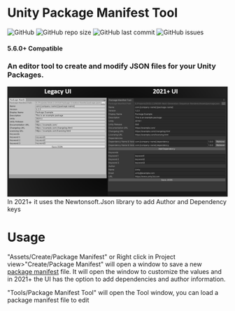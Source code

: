 # Unity Package Manifest Tool
![GitHub](https://img.shields.io/github/license/ParkingLotGames/Unity-Lossless-Renderer?style=plastic) ![GitHub repo size](https://img.shields.io/github/repo-size/ParkingLotGames/Unity-Lossless-Renderer?style=plastic) ![GitHub last commit](https://img.shields.io/github/last-commit/ParkingLotGames/Unity-Lossless-Renderer?style=plastic) ![GitHub issues](https://img.shields.io/github/issues-raw/ParkingLotGames/Unity-Lossless-Renderer?style=plastic)
#### 5.6.0+ Compatible
### An editor tool to create and modify JSON files for your Unity Packages.
![previe](https://github.com/ParkingLotGames/Unity-Package-Manifest-Tool/blob/main/preview.png)
In 2021+ it uses the Newtonsoft.Json library to add Author and Dependency keys

# Usage

"Assets/Create/Package Manifest" or Right click in Project view>"Create/Package Manifest" will open a window to save a new [package manifest](https://docs.unity3d.com/Manual/upm-manifestPkg.html) file. It will open the window to customize the values and in 2021+ the UI has the option to add dependencies and author information.

"Tools/Package Manifest Tool" will open the Tool window, you can load a package manifest file to edit
